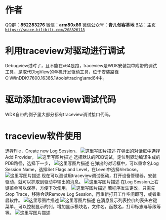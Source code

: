 ﻿# 作者
QQ群：**852283276**
微信：**arm80x86**
微信公众号：**青儿创客基地**
B站：[主页 `https://space.bilibili.com/208826118`](https://space.bilibili.com/208826118)

# 利用traceview对驱动进行调试
Debugview过时了，且不能在x64是跑，traceview是WDK安装包中附带的调试工具，是取代DbgView的单机开发驱动工具，位于安装路径C:\WinDDK\7600.16385.1\tools\tracing\amd64中。

# 驱动添加traceview调试代码
WDK自带的例子里大部分都有traceview调试接口代码。

# traceview软件使用
选择File，Create new Log Session，
![这里写图片描述](https://img-blog.csdn.net/2018052810583068?watermark/2/text/aHR0cHM6Ly9ibG9nLmNzZG4ubmV0L1podV9aaHVfMjAwOQ==/font/5a6L5L2T/fontsize/400/fill/I0JBQkFCMA==/dissolve/70)
在弹出的对话框中选择Add Provider，
![这里写图片描述](https://img-blog.csdn.net/20180528110137414?watermark/2/text/aHR0cHM6Ly9ibG9nLmNzZG4ubmV0L1podV9aaHVfMjAwOQ==/font/5a6L5L2T/fontsize/400/fill/I0JBQkFCMA==/dissolve/70)
选择默认的PDB调试，定位到驱动编译生成的PDB路径，选择下一步，
![这里写图片描述](https://img-blog.csdn.net/20180528110147106?watermark/2/text/aHR0cHM6Ly9ibG9nLmNzZG4ubmV0L1podV9aaHVfMjAwOQ==/font/5a6L5L2T/fontsize/400/fill/I0JBQkFCMA==/dissolve/70)
在弹出的对话框中，可以重命名Log Session Name，选择Set Flags and Level，在Level中选择Verbose。
![这里写图片描述](https://img-blog.csdn.net/20180528110157413?watermark/2/text/aHR0cHM6Ly9ibG9nLmNzZG4ubmV0L1podV9aaHVfMjAwOQ==/font/5a6L5L2T/fontsize/400/fill/I0JBQkFCMA==/dissolve/70)
现在可以测试用traceview调试驱动，打开设备管理器，安装驱动，就可以抓取到驱动中输出的消息。
![这里写图片描述](https://img-blog.csdn.net/20180528110228116?watermark/2/text/aHR0cHM6Ly9ibG9nLmNzZG4ubmV0L1podV9aaHVfMjAwOQ==/font/5a6L5L2T/fontsize/400/fill/I0JBQkFCMA==/dissolve/70)
在Log Session上右键菜单可以保存，方便下次使用，
![这里写图片描述](https://img-blog.csdn.net/2018052811055765?watermark/2/text/aHR0cHM6Ly9ibG9nLmNzZG4ubmV0L1podV9aaHVfMjAwOQ==/font/5a6L5L2T/fontsize/400/fill/I0JBQkFCMA==/dissolve/70)
若程序发生更改，只需先Stop Trace，移除会话Remove Log Session，再重新打开工作空间即可，或者重启软件。
![这里写图片描述](https://img-blog.csdn.net/20180528110315868?watermark/2/text/aHR0cHM6Ly9ibG9nLmNzZG4ubmV0L1podV9aaHVfMjAwOQ==/font/5a6L5L2T/fontsize/400/fill/I0JBQkFCMA==/dissolve/70)
![这里写图片描述](https://img-blog.csdn.net/20180528110326847?watermark/2/text/aHR0cHM6Ly9ibG9nLmNzZG4ubmV0L1podV9aaHVfMjAwOQ==/font/5a6L5L2T/fontsize/400/fill/I0JBQkFCMA==/dissolve/70)
在消息显示列表控价的表头右键菜单，可以控制显示的列，增加显示模块名，文件名，函数名，打印标志与等级等等。
![这里写图片描述](https://img-blog.csdn.net/20180717203235160?watermark/2/text/aHR0cHM6Ly9ibG9nLmNzZG4ubmV0L1podV9aaHVfMjAwOQ==/font/5a6L5L2T/fontsize/400/fill/I0JBQkFCMA==/dissolve/70)
